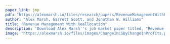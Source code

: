 ```yaml
---
paper_link: jmp
pdf: "https://alexmarsh.io/files/research/papers/RevenueManagementWithReallocation.pdf"
author: "Alex Marsh, Garrett Scott, and Jonathan W. Williams"
title: "Revenue Management With Reallocation"
description: 'Download Alex Marsh''s job market paper titled, "Revenue Management With Realloaction" by Alex Marsh, Garrett Scott, and Jonathan Williams'
image: "https://alexmarsh.io/files/images/ChangeInCSByChangeInProfits.png"
---
```

